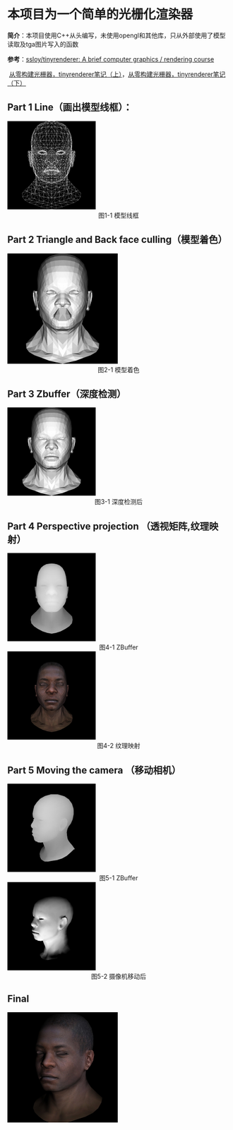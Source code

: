 # 本项目为一个简单的光栅化渲染器

**简介**：本项目使用C++从头编写，未使用opengl和其他库，只从外部使用了模型读取及tga图片写入的函数

**参考**：[ssloy/tinyrenderer: A brief computer graphics / rendering course](https://github.com/ssloy/tinyrenderer)

​	    [从零构建光栅器，tinyrenderer笔记（上）](https://zhuanlan.zhihu.com/p/399056546)，[从零构建光栅器，tinyrenderer笔记（下）](https://zhuanlan.zhihu.com/p/400791821)

## Part 1 Line（画出模型线框）：

<img src="/README_img/1.jpg" style="zoom:25%;" />

<center>图1-1 模型线框</center>

## Part 2 Triangle and Back face culling（模型着色）

<img src="README_img/2.jpg" style="zoom:25%;" />

<center>图2-1 模型着色</center>

## Part 3 Zbuffer（深度检测）	

<img src="README_img/3.jpg" style="zoom:25%;" />

<center>图3-1 深度检测后</center>

## Part 4 Perspective projection （透视矩阵,纹理映射）

<img src="README_img/4-1.jpg" style="zoom:25%;" />

<center>图4-1 ZBuffer</center>

<img src="README_img/4-2.jpg" style="zoom:25%;" />

<center>图4-2 纹理映射</center>

## Part 5 Moving the camera （移动相机）

<img src="README_img/5-1.jpg" style="zoom:25%;" />

<center>图5-1 ZBuffer</center>

<img src="README_img/5-2.jpg" style="zoom:25%;" />

<center>图5-2 摄像机移动后</center>

## Final 

<img src="README_img/final.jpg" style="zoom:25%;" />